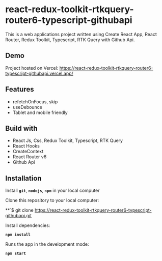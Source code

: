 # react-redux-toolkit-rtkquery-router6-typescript-githubapi

This is a web applications project written using Create React App, React Router, Redux Toolkit, Typescript, RTK Query with Github Api.

## Demo

Project hosted on Vercel: https://react-redux-toolkit-rtkquery-router6-typescript-githubapi.vercel.app/

## Features

- refetchOnFocus, skip
- useDebounce
- Tablet and mobile friendly

## Build with

- React Js, Css, Redux Toolkit, Typescript, RTK Query
- React Hooks
- CreateContext
- React Router v6
- Github Api

## Installation

Install **`git`**, **`nodejs`**, **`npm`** in your local computer

Clone this repository to your local computer:

\*\*`$ git clone https://react-redux-toolkit-rtkquery-router6-typescript-githubapi.git

Install dependencies:

**`npm install`**

Runs the app in the development mode:

**`npm start`**
